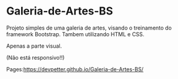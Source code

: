 # Galeria-de-Artes-BS
Projeto simples de uma galeria de artes, visando o treinamento do framework Bootstrap. Tambem utilizando HTML e CSS.

Apenas a parte visual.

(Não está responsivo!!)

Pages:https://devpetter.github.io/Galeria-de-Artes-BS/
